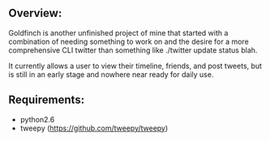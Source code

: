 Overview:
---------
Goldfinch is another unfinished project of mine that started with a combination
of needing something to work on and the desire for a more comprehensive CLI
twitter than something like ./twitter update status blah.

It currently allows a user to view their timeline, friends, and post tweets,
but is still in an early stage and nowhere near ready for daily use.

Requirements:
------------
* python2.6
* tweepy (https://github.com/tweepy/tweepy)
